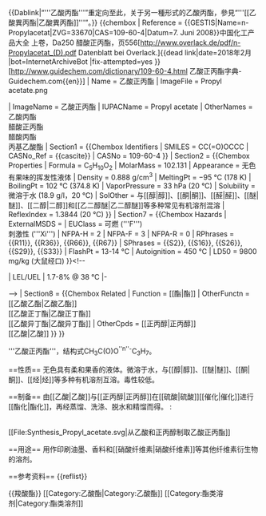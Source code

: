 {{Dablink|“'''乙酸丙酯'''”重定向至此，关于另一種形式的乙酸丙酯，參見“'''[[乙酸異丙酯|乙酸異丙酯]]'''”。}}
{{chembox
|   Reference = <ref name="BGIA GESTIS">{{GESTIS|Name=n-Propylacetat|ZVG=33670|CAS=109-60-4|Datum=7. Juni 2008}}</ref><ref name="zghg">中国化工产品大全 上卷，Da250 醋酸正丙酯，页556</ref><ref name="overlack">[http://www.overlack.de/pdf/n-Propylacetat_(D).pdf Datenblatt bei Overlack.]{{dead link|date=2018年2月 |bot=InternetArchiveBot |fix-attempted=yes }}</ref><ref>[http://www.guidechem.com/dictionary/109-60-4.html 乙酸正丙酯字典-Guidechem.com{{en}}]</ref>
|   Name = 乙酸正丙酯
|   ImageFile = Propyl acetate.png
<!-- | ImageSize = 200px -->
|   ImageName = 乙酸正丙酯
|   IUPACName = Propyl acetate
|   OtherNames = 乙酸丙酯<br />醋酸正丙酯<br>醋酸丙酯<br>丙基乙酸酯
| Section1 = {{Chembox Identifiers
|   SMILES = CC(=O)OCCC
|   CASNo_Ref = {{cascite}}
| CASNo = 109-60-4
  }}
| Section2 = {{Chembox Properties
|   Formula = C<sub>5</sub>H<sub>10</sub>O<sub>2</sub>
|   MolarMass = 102.131
|   Appearance = 无色有果味的挥发性液体
|   Density = 0.888 g/cm<sup>3</sup>
|   MeltingPt = −95 °C (178 K)
|   BoilingPt = 102 °C (374.8 K)
|   VaporPressure = 33 hPa (20 °C)
|   Solubility = 微溶于水 (18.9 g/l，20 °C)
|   SolOther = 与[[醇|醇]]、[[酮|酮]]、[[醛|醛]]、[[醚|醚]]、[[二醇|二醇]]和[[乙二醇醚|乙二醇醚]]等多种常见有机溶剂混溶
|   ReflexIndex = 1.3844 (20 °C)
  }}
| Section7 = {{Chembox Hazards
|   ExternalMSDS =
|   EUClass = 可燃 ('''F''')<br />刺激性 ('''Xi''')
|   NFPA-H = 2
|   NFPA-F = 3
|   NFPA-R = 0
|   RPhrases = {{R11}}, {{R36}}, {{R66}}, {{R67}}
|   SPhrases = {{S2}}, {{S16}}, {{S26}}, {{S29}}, {{S33}}
|   FlashPt = 13-14 °C
|   Autoignition = 450 °C
|   LD50 = 9800 mg/kg (大鼠经口)
  }}<!--

| LEL/UEL
| 1.7-8% @ 38 °C
|-

 -->
| Section8 = {{Chembox Related
|   Function = [[酯|酯]]
|   OtherFunctn = [[乙酸乙酯|乙酸乙酯]]<br />[[乙酸正丁酯|乙酸正丁酯]]<br />[[乙酸异丁酯|乙酸异丁酯]]
|   OtherCpds = [[正丙醇|正丙醇]]<br /> [[乙酸|乙酸]]
  }}
}}


'''乙酸正丙酯'''，结构式CH<sub>3</sub>C(O)O<sup>''n''-</sup>C<sub>3</sub>H<sub>7</sub>。

==性质==
无色具有柔和果香的液体。微溶于水，与[[醇|醇]]、[[醚|醚]]、[[酮|酮]]、[[烃|烃]]等多种有机溶剂互溶。毒性较低。

==制备==
由[[乙酸|乙酸]]与[[正丙醇|正丙醇]]在[[硫酸|硫酸]][[催化|催化]]进行[[酯化|酯化]]，再经蒸馏、洗涤、脱水和精馏而得。
:<math>\ CH_3COOH+CH_3CH_2CH_2OH \ \xrightarrow {H_2SO_4} \ </math><math>\ CH_3COOCH_2CH_2CH_3+H_2O</math>

<br />
[[File:Synthesis_Propyl_acetate.svg|从乙酸和正丙醇制取乙酸正丙酯]]

==用途==
用作印刷油墨、香料和[[硝酸纤维素|硝酸纤维素]]等其他纤维素衍生物的溶剂。

==参考资料==
{{reflist}}



{{羧酸酯}}
[[Category:乙酸酯|Category:乙酸酯]]
[[Category:酯类溶剂|Category:酯类溶剂]]